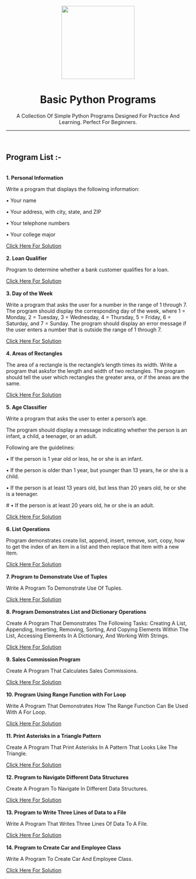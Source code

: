 <p align="center">
<img src="https://upload.wikimedia.org/wikipedia/commons/c/c3/Python-logo-notext.svg" width="200">
</p>

<h1 align="center">
  Basic Python Programs
</h1>

<p align="center">
A Collection Of Simple Python Programs Designed For Practice And Learning. Perfect For Beginners.
  </p>
  <hr>
  <br>

  <h2>Program List :-</h2>
  <br>
  <b>1. Personal Information</b>
  <p>Write a program that displays the following information:</p>
  <p>• Your name</p>
  <p>• Your address, with city, state, and ZIP</p>
  <p>• Your telephone numbers</p>
  <p>• Your college major</p>
  <a href="https://github.com/chill-vishu/Basic_Python_Programs/blob/main/1.%20Personal%20Information/1_Personal_Information.py">Click Here For Solution</a>
  <br>
  <br>
  <b>2. Loan Qualifier</b>
  <p>Program to determine whether a bank customer qualifies for a loan.</p>
  <a href="https://github.com/chill-vishu/Basic_Python_Programs/blob/main/2.%20Loan%20Qualifier/loan_qualifier.py">Click Here For Solution</a>
   <br>
   <br>
  <b>3. Day of the Week</b>
  <p>Write a program that asks the user for a number in the range of 1 through 7. 
The program should display the corresponding day of the week, where 1 = 
Monday, 2 = Tuesday, 3 = Wednesday, 4 = Thursday, 5 = Friday, 6 = Saturday, and 7 = Sunday. The program should display an error message if the user enters a number that is outside the range of 1 through 7.</p>
<a href="https://github.com/chill-vishu/Basic_Python_Programs/blob/main/3.%20Day%20of%20the%20Week/day_of_the_week.py">Click Here For Solution</a>
<br>
<br>
<b>4. Areas of Rectangles</b>
  <p>The area of a rectangle is the rectangle’s length times its width. Write a program that asksfor the length and width of two rectangles. The program should tell the user which rectangles the greater area, or if the areas are the same.</p>
<a href="https://github.com/chill-vishu/Basic_Python_Programs/blob/main/4.%20Areas%20Of%20Rectangles/areas_of_rectangles.py">Click Here For Solution</a>
<br>
<br>
<b>5. Age Classifier</b>
  <p>Write a program that asks the user to enter a person’s age.</p>
  <p>The program should display a message indicating whether the person is an infant, a child, a teenager, or an adult.</p>
  <p>Following are the guidelines:</p>
  <p>• If the person is 1 year old or less, he or she is an infant.</p>
  <p>• If the person is older than 1 year, but younger than 13 years, he or she is a child.</p>
  <p>• If the person is at least 13 years old, but less than 20 years old, he or she is a teenager.</p>
  <p># • If the person is at least 20 years old, he or she is an adult.</p>
  <a href="https://github.com/chill-vishu/Basic_Python_Programs/blob/main/5.%20Age%20Classifier/age_classifier.py">Click Here For Solution</a>
  <br>
  <br>
  <b>6. List Operations</b>
  <p>Program demonstrates create list, append, insert, remove, sort, copy, how to get the index of an item in a list and then replace that item with a new item.</p>
<a href="https://github.com/chill-vishu/Basic_Python_Programs/blob/main/6.%20List%20Operations/list_operations.py">Click Here For Solution</a>
<br>
<br>
<b>7. Program to Demonstrate Use of Tuples</b>
  <p>Write A Program To Demonstrate Use Of Tuples.</p>
<a href="https://github.com/chill-vishu/Basic_Python_Programs/blob/main/7.%20Program%20to%20Demonstrate%20Use%20of%20Tuples/use_of_tuples.py">Click Here For Solution</a>
<br>
<br>
<b>8. Program Demonstrates List and Dictionary Operations</b>
  <p>Create A Program That Demonstrates The Following Tasks: Creating A List, Appending, Inserting, Removing, Sorting, And Copying Elements Within The List, Accessing Elements In A Dictionary, And Working With Strings.</p>
<a href="https://github.com/chill-vishu/Basic_Python_Programs/blob/main/8.%20Program%20Demonstrates%20List%20and%20Dictionary%20Operations/list_and_dictionary_operations.py">Click Here For Solution</a>
<br>
<br>
<b>9. Sales Commission Program</b>
  <p>Create A Program That Calculates Sales Commissions.</p>
<a href="https://github.com/chill-vishu/Basic_Python_Programs/blob/main/9.%20Sales%20Commission%20Program/sale_commission_program.py">Click Here For Solution</a>
<br>
<br>
<b>10. Program Using Range Function with For Loop</b>
  <p>Write A Program That Demonstrates How The Range Function Can Be Used With A For Loop.</p>
<a href="https://github.com/chill-vishu/Basic_Python_Programs/blob/main/10.%20Program%20Using%20Range%20Function%20with%20For%20Loop/program_using_range_function_with_for_loop.py">Click Here For Solution</a>
<br>
<br>
<b>11. Print Asterisks in a Triangle Pattern</b>
  <p>Create A Program That Print Asterisks In A Pattern That Looks Like The Triangle.</p>
<a href="https://github.com/chill-vishu/Basic_Python_Programs/blob/main/11.%20Print%20Asterisks%20in%20a%20Triangle%20Pattern/print_asterisks_in_a_triangle_pattern.py">Click Here For Solution</a>
<br>
<br>
<b>12. Program to Navigate Different Data Structures</b>
  <p>Create A Program To Navigate In Different Data Structures.</p>
<a href="https://github.com/chill-vishu/Basic_Python_Programs/blob/main/12.%20Program%20to%20Navigate%20Different%20Data%20Structures/program_to_navigate_different_data_structures.py">Click Here For Solution</a>
<br>
<br>
<b>13. Program to Write Three Lines of Data to a File</b>
  <p>Write A Program That Writes Three Lines Of Data To A File.</p>
<a href="https://github.com/chill-vishu/Basic_Python_Programs/blob/main/13.%20Program%20to%20Write%20Three%20Lines%20of%20Data%20to%20a%20File/three_lines_of_data_to_file.py">Click Here For Solution</a>
<br>
<br>
<b>14. Program to Create Car and Employee Class</b>
  <p>Write A Program To Create Car And Employee Class.</p>
<a href="https://github.com/chill-vishu/Basic_Python_Programs/blob/main/14.%20Program%20to%20Create%20Car%20and%20Employee%20Class/create_car_and_employee_class.py">Click Here For Solution</a>
<br>
<br>
